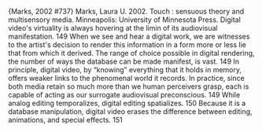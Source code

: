 ﻿{Marks, 2002 #737}
Marks, Laura U. 2002. Touch : sensuous theory and multisensory media. Minneapolis: University of Minnesota Press.
Digital video's virtuality is always hovering at the limin of its audiovisual manifestation. 149
When we see and hear a digital work, we are witnesses to the artist's decision  to render this information in a form more or less lie that from which it derived. The range of choice possible in digital rendering, the number of ways the database can be made manifest, is vast. 149
In principle, digital video, by “knowing” everything that it holds in memory, offers weaker links to the phenomenal world it records. In practice, since both media retain so much more than we human perceivers grasp, each is capable of acting as our surrogate audiovisual preconscious. 149
While analog editing temporalizes, digital editing spatializes. 150
Because it is a database manipulation, digital video erases the difference between editing, animations, and special effects. 151

